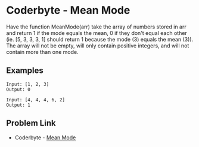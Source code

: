 # Coderbyte - Mean Mode

Have the function MeanMode(arr) take the array of numbers stored in arr and return 1 if the mode equals the mean, 0 if they don't equal each other (ie. [5, 3, 3, 3, 1] should return 1 because the mode (3) equals the mean (3)). The array will not be empty, will only contain positive integers, and will not contain more than one mode.

## Examples

```
Input: [1, 2, 3]
Output: 0
```

```
Input: [4, 4, 4, 6, 2]
Output: 1
```

## Problem Link

- Coderbyte - [Mean Mode](https://coderbyte.com/editor/Mean%20Mode:JavaScript)
